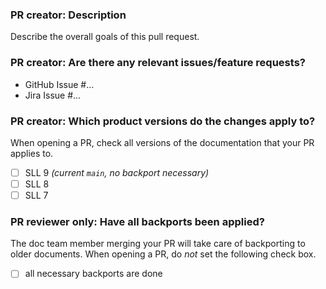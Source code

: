 ### PR creator: Description

Describe the overall goals of this pull request.


### PR creator: Are there any relevant issues/feature requests?

* GitHub Issue #...
* Jira Issue #...


### PR creator: Which product versions do the changes apply to?

When opening a PR, check all versions of the documentation that your PR applies to.

- [ ] SLL 9 *(current `main`, no backport necessary)*
- [ ] SLL 8
- [ ] SLL 7

### PR reviewer only: Have all backports been applied?

The doc team member merging your PR will take care of backporting to older documents.
When opening a PR, do *not* set the following check box.

- [ ] all necessary backports are done
